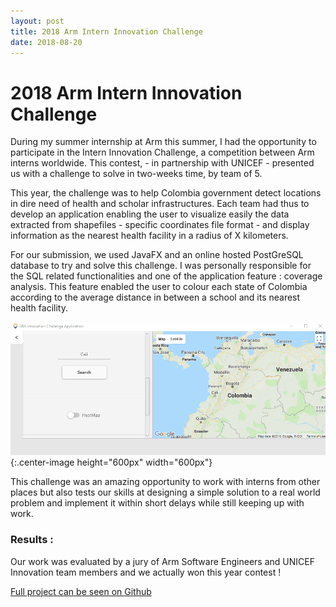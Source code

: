 ```yaml
---
layout: post
title: 2018 Arm Intern Innovation Challenge
date: 2018-08-20
---
```


# 2018 Arm Intern Innovation Challenge

During my summer internship at Arm this summer, I had the opportunity to participate
in the Intern Innovation Challenge, a competition between Arm interns worldwide.
This contest, - in partnership with UNICEF - presented us with a challenge
to solve in two-weeks time, by team of 5.

This year, the challenge was to help Colombia government detect locations in dire need
of health and scholar infrastructures. Each team had thus to develop an application
enabling the user to visualize easily the data extracted from shapefiles - specific coordinates file format -
and display information as the nearest health facility in a radius of X kilometers.

For our submission, we used JavaFX and an online hosted PostGreSQL database to try and solve this challenge.
I was personally responsible for the SQL related functionalities and one of the application feature :
coverage analysis. This feature enabled the user to colour each state of Colombia according to the average
distance in between a school and its nearest health facility.

![app.jpg](/static/img/heatmap.gif "Coverage analysis "){:.center-image height="600px" width="600px"}

This challenge was an amazing opportunity to work with interns from other places but also tests our
skills at designing a simple solution to a real world problem and implement it within short delays while still
keeping up with work.

### Results :
Our work was evaluated by a jury of Arm Software Engineers and UNICEF Innovation team members and
we actually won this year contest !


[Full project can be seen on Github](https://github.com/MorganeRouvroy/ARMChallenge)  
